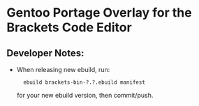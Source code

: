 Gentoo Portage Overlay for the Brackets Code Editor
===================================================





Developer Notes:
----------------

* When releasing new ebuild, run:

        ebuild brackets-bin-?.?.ebuild manifest

  for your new ebuild version, then commit/push.
